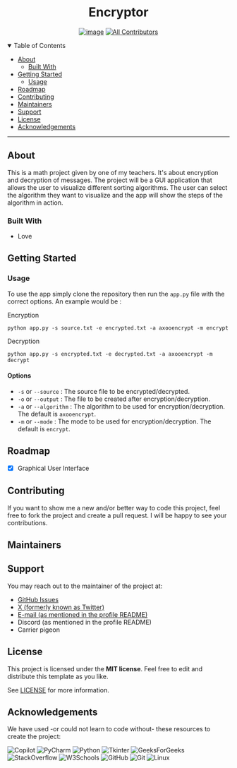 <div style="text-align:center ;">
<h1>Encryptor</h1>

[![image](https://img.shields.io/badge/MIT-green?style=for-the-badge)](LICENSE)
[![All Contributors](https://img.shields.io/github/all-contributors/axolotlagatsuma/encryptor?color=ee8449&style=flat-square)](#maintainers)
</div>


<details open="open">
<summary>Table of Contents</summary>

- [About](#about)
  - [Built With](#built-with)
- [Getting Started](#getting-started)
  - [Usage](#usage)
- [Roadmap](#roadmap)
- [Contributing](#contributing)
- [Maintainers](#maintainers)
- [Support](#support)
- [License](#license)
- [Acknowledgements](#acknowledgements)

</details>

---

## About

This is a math project given by one of my teachers. It's about encryption and decryption of messages. The project will be a GUI application that allows the user to visualize different sorting algorithms. The user can select the algorithm they want to visualize and the app will show the steps of the algorithm in action.

### Built With
- Love

## Getting Started
### Usage
To use the app simply clone the repository then run the `app.py` file with the correct options. An example would be :

Encryption
```
python app.py -s source.txt -e encrypted.txt -a axooencrypt -m encrypt
```
Decryption
```
python app.py -s encrypted.txt -e decrypted.txt -a axooencrypt -m decrypt
```
#### Options
- `-s` or `--source` : The source file to be encrypted/decrypted.
- `-o` or `--output` : The file to be created after encryption/decryption.
- `-a` or `--algorithm` : The algorithm to be used for encryption/decryption. The default is `axooencrypt`.
- `-m` or `--mode` : The mode to be used for encryption/decryption. The default is `encrypt`.
## Roadmap

- [x] Graphical User Interface

## Contributing
If you want to show me a new and/or better way to code this project, feel free to fork the project and create a pull request. I will be happy to see your contributions.

## Maintainers


<!-- ALL-CONTRIBUTORS-LIST:START - Do not remove or modify this section -->
<!-- prettier-ignore-start -->
<!-- markdownlint-disable -->

<!-- markdownlint-restore -->
<!-- prettier-ignore-end -->

<!-- ALL-CONTRIBUTORS-LIST:END -->

## Support
You may reach out to the maintainer of the project at:
- [GitHub Issues](https://github.com/axolotlagatsuma/visualizing-sorting-algorithms/issues)
- [X (formerly known as Twitter)](https://x.com/axolotlagatsuma)
- [E-mail (as mentioned in the profile README)](mailto:agatsuma@axolotldev.xyz)
- Discord (as mentioned in the profile README)
- Carrier pigeon

## License

This project is licensed under the **MIT license**. Feel free to edit and distribute this template as you like.

See [LICENSE](LICENSE) for more information.

## Acknowledgements
We have used -or could not learn to code without- these resources to create the project:

![Copilot](https://img.shields.io/badge/github%20copilot-000000?style=for-the-badge&logo=githubcopilot&logoColor=white)
![PyCharm](https://img.shields.io/badge/PyCharm-000000.svg?&style=for-the-badge&logo=PyCharm&logoColor=white)
![Python](https://img.shields.io/badge/Python-FFD43B?style=for-the-badge&logo=python&logoColor=blue)
![Tkinter](https://img.shields.io/badge/Tkinter-FFD43B?style=for-the-badge&logo=Python&logoColor=blue)
![GeeksForGeeks](https://img.shields.io/badge/GeeksforGeeks-gray?style=for-the-badge&logo=geeksforgeeks&logoColor=35914c)
![StackOverflow](https://img.shields.io/badge/StackOverflow-gray?style=for-the-badge&logo=stackoverflow&logoColor=orange)
![W3Schools](https://img.shields.io/badge/W3Schools-gray?style=for-the-badge&logo=w3schools&logoColor=4CAF50)
![GitHub](https://img.shields.io/badge/GitHub-181717?style=for-the-badge&logo=github&logoColor=white)
![Git](https://img.shields.io/badge/Git-F05032?style=for-the-badge&logo=git&logoColor=white)
![Linux](https://img.shields.io/badge/Linux-FCC624?style=for-the-badge&logo=linux&logoColor=black)